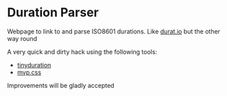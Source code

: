 # Duration Parser

Webpage to link to and parse ISO8601 durations. Like [durat.io](https://durat.io/) but the other way round

A very quick and dirty hack using the following tools:

- [tinyduration](https://github.com/MelleB/tinyduration)
- [mvp.css](https://andybrewer.github.io/mvp/)

Improvements will be gladly accepted
